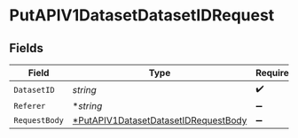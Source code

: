# PutAPIV1DatasetDatasetIDRequest


## Fields

| Field                                                                                                  | Type                                                                                                   | Required                                                                                               | Description                                                                                            |
| ------------------------------------------------------------------------------------------------------ | ------------------------------------------------------------------------------------------------------ | ------------------------------------------------------------------------------------------------------ | ------------------------------------------------------------------------------------------------------ |
| `DatasetID`                                                                                            | *string*                                                                                               | :heavy_check_mark:                                                                                     | N/A                                                                                                    |
| `Referer`                                                                                              | **string*                                                                                              | :heavy_minus_sign:                                                                                     | N/A                                                                                                    |
| `RequestBody`                                                                                          | [*PutAPIV1DatasetDatasetIDRequestBody](../../models/operations/putapiv1datasetdatasetidrequestbody.md) | :heavy_minus_sign:                                                                                     | N/A                                                                                                    |